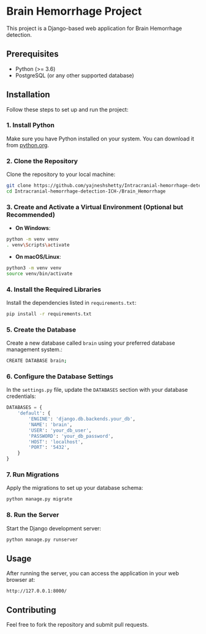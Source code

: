 
# Brain Hemorrhage Project

This project is a Django-based web application for Brain Hemorrhage detection.

## Prerequisites

- Python (>= 3.6)
- PostgreSQL (or any other supported database)

## Installation

Follow these steps to set up and run the project:

### 1. Install Python

Make sure you have Python installed on your system. You can download it from [python.org](https://www.python.org/).

### 2. Clone the Repository

Clone the repository to your local machine:

```bash
git clone https://github.com/yajneshshetty/Intracranial-hemorrhage-detection-ICH-.git
cd Intracranial-hemorrhage-detection-ICH-/Brain_Hemorrhage
```

### 3. Create and Activate a Virtual Environment (Optional but Recommended)

- **On Windows**:

```bash
python -m venv venv
. venv\Scripts\activate
```

- **On macOS/Linux**:

```bash
python3 -m venv venv
source venv/bin/activate
```

### 4. Install the Required Libraries

Install the dependencies listed in `requirements.txt`:

```bash
pip install -r requirements.txt
```

### 5. Create the Database

Create a new database called `brain` using your preferred database management system.:

```bash
CREATE DATABASE brain;
```

### 6. Configure the Database Settings

In the `settings.py` file, update the `DATABASES` section with your database credentials:

```python
DATABASES = {
    'default': {
        'ENGINE': 'django.db.backends.your_db',
        'NAME': 'brain',
        'USER': 'your_db_user',
        'PASSWORD': 'your_db_password',
        'HOST': 'localhost',
        'PORT': '5432',
    }
}
```

### 7. Run Migrations

Apply the migrations to set up your database schema:

```bash
python manage.py migrate
```

### 8. Run the Server

Start the Django development server:

```bash
python manage.py runserver
```

## Usage

After running the server, you can access the application in your web browser at:

```
http://127.0.0.1:8000/
```

## Contributing

Feel free to fork the repository and submit pull requests.
